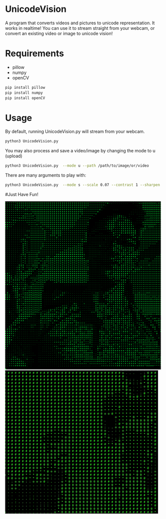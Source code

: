 # UnicodeVision
 A program that converts videos and pictures to unicode representation. 
 It works in realtime! You can use it to stream straight from your webcam, or convert an existing video or image to unicode vision! 

# Requirements
- pillow
- numpy
- openCV

```bash
pip install pillow
pip install numpy
pip install openCV
```
# Usage

By default, running UnicodeVision.py will stream from your webcam.
```bash
python3 UnicodeVision.py  
```

You may also process and save a video/image by changing the mode to u (upload)
```bash
python3 UnicodeVision.py  --mode u --path /path/to/image/or/video
```

There are many arguments to play with:
```bash
python3 UnicodeVision.py  --mode s --scale 0.07 --contrast 1 --sharpen 1 --invert False
```

#Just Have Fun!

![plot](./Assets/Media/SC1.png)
![plot](./Assets/Media/gif.gif)





